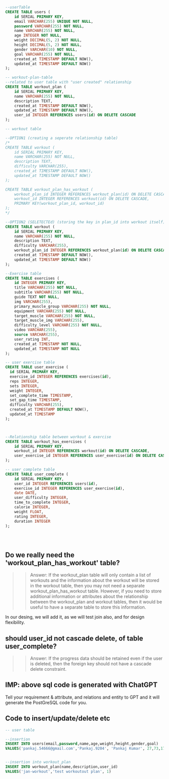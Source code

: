 ```sql
--userTable
CREATE TABLE users (
    id SERIAL PRIMARY KEY,
    email VARCHAR(255) UNIQUE NOT NULL,
    password VARCHAR(255) NOT NULL,
    name VARCHAR(255) NOT NULL,
    age INTEGER NOT NULL,
    weight DECIMAL(5, 2) NOT NULL,
    height DECIMAL(5, 2) NOT NULL,
    gender VARCHAR(10) NOT NULL,
    goal VARCHAR(255) NOT NULL,
    created_at TIMESTAMP DEFAULT NOW(),
    updated_at TIMESTAMP DEFAULT NOW()
);

-- workout-plan-table
--related to user table with "user created" relationship
CREATE TABLE workout_plan (
    id SERIAL PRIMARY KEY,
    name VARCHAR(255) NOT NULL,
    description TEXT,
    created_at TIMESTAMP DEFAULT NOW(),
    updated_at TIMESTAMP DEFAULT NOW(),
    user_id INTEGER REFERENCES users(id) ON DELETE CASCADE
);

-- workout table

--OPTION1 (creating a seperate relationship table)
/*
CREATE TABLE workout (
    id SERIAL PRIMARY KEY,
    name VARCHAR(255) NOT NULL,
    description TEXT,
    difficulty VARCHAR(255),
    created_at TIMESTAMP DEFAULT NOW(),
    updated_at TIMESTAMP DEFAULT NOW()
);

CREATE TABLE workout_plan_has_workout (
    workout_plan_id INTEGER REFERENCES workout_plan(id) ON DELETE CASCADE,
    workout_id INTEGER REFERENCES workout(id) ON DELETE CASCADE,
    PRIMARY KEY(workout_plan_id, workout_id)
);
*/

--OPTION2 (SELETECTEd) (storing the key in plan_id into workout itself)
CREATE TABLE workout (
    id SERIAL PRIMARY KEY,
    name VARCHAR(255) NOT NULL,
    description TEXT,
    difficulty VARCHAR(255),
    workout_plan_id INTEGER REFERENCES workout_plan(id) ON DELETE CASCADE,
    created_at TIMESTAMP DEFAULT NOW(),
    updated_at TIMESTAMP DEFAULT NOW()
);

--Exercise table
CREATE TABLE exercises (
    id INTEGER PRIMARY KEY,
    title VARCHAR(255) NOT NULL,
    subtitle VARCHAR(255) NOT NULL,
    guide TEXT NOT NULL,
    img VARCHAR(255),
    primary_muscle_group VARCHAR(255) NOT NULL,
    equipment VARCHAR(255) NOT NULL,
    target_muscle VARCHAR(255) NOT NULL,
    target_muscle_img VARCHAR(255),
    difficulty_level VARCHAR(255) NOT NULL,
    video VARCHAR(255),
    source VARCHAR(255),
    user_rating INT,
    created_at TIMESTAMP NOT NULL,
    updated_at TIMESTAMP NOT NULL
);

-- user exercise table
CREATE TABLE user_exercise (
  id SERIAL PRIMARY KEY,
  exercise_id INTEGER REFERENCES exercises(id),
  reps INTEGER,
  sets INTEGER,
  weight INTEGER,
  set_complete_time TIMESTAMP,
  set_gap_time TIMESTAMP,
  difficulty VARCHAR(255),
  created_at TIMESTAMP DEFAULT NOW(),
  updated_at TIMESTAMP
);



--Relationship table between workout & exercise 
CREATE TABLE workout_has_exercises (
    id SERIAL PRIMARY KEY,
    workout_id INTEGER REFERENCES workout(id) ON DELETE CASCADE,
    user_exercise_id INTEGER REFERENCES user_exercise(id) ON DELETE CASCADE
);

-- user_complete table
CREATE TABLE user_complete (
    id SERIAL PRIMARY KEY,
    user_id INTEGER REFERENCES users(id),
    exercise_id INTEGER REFERENCES user_exercise(id),
    date DATE,
    user_difficulty INTEGER,
    time_to_complete INTEGER,
    calorie INTEGER,
    weight FLOAT,
    rating INTEGER,
    duration INTEGER
);





```

## Do we really need the 'workout_plan_has_workout' table?
>> Answer: 
If the workout_plan table will only contain a list of workouts and the information about the workout will be stored in the workout table, then you may not need a separate workout_plan_has_workout table. However, if you need to store additional information or attributes about the relationship between the workout_plan and workout tables, then it would be useful to have a separate table to store this information.

In our desing, we will add it, as we will test join also, and for design flexibility.

## should user_id not cascade delete, of table user_complete?
>> Answer:
If the progress data should be retained even if the user is deleted, then the foreign key should not have a cascade delete constraint.

## IMP: above sql code is generated with ChatGPT
Tell your requirement & attribute, and relations and entity to GPT and it will generate the PostGreSQL code for you.

## Code to insert/update/delete etc

```sql
-- user table

--insertion
INSERT INTO users(email,password,name,age,weight,height,gender,goal)
VALUES('pankaj.54666@gmail.com','Pankaj.9204', 'Pankaj Kumar', 27,73,170,'male','be fit')


--insertion into workout_plan
INSERT INTO workout_plan(name,description,user_id)
VALUES('jan-workout','test workoutout plan', 1)

```